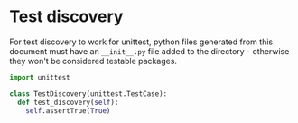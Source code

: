 # Test discovery

For test discovery to work for unittest, python files generated from this document must have an `__init__.py` file added to the directory - otherwise they won't be considered testable packages.

```python
import unittest

class TestDiscovery(unittest.TestCase):
  def test_discovery(self):
    self.assertTrue(True)

```
